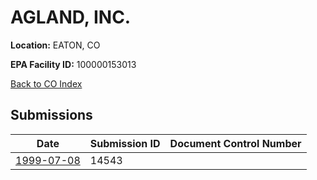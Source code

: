# AGLAND, INC.

**Location:** EATON, CO

**EPA Facility ID:** 100000153013

[Back to CO Index](../../index.md)

## Submissions

| Date | Submission ID | Document Control Number |
|------|--------------|-------------------------|
| [1999-07-08](submissions/14543.md) | 14543 |  |
